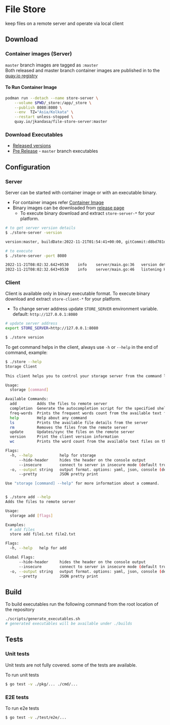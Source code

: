 # File Store
keep files on a remote server and operate via local client

## Download
### Container images (Server)
`master` branch images are tagged as `:master`<br>
Both released and master branch container images are published in to the [quay.io registry](https://quay.io/repository/jkandasa/file-store-server)
#### To Run Container Image
```bash
podman run --detach --name store-server \
    --volume $PWD/_store:/app/_store \
    --publish 8080:8080 \
    --env  TZ="Asia/Kolkata" \
    --restart unless-stopped \
    quay.io/jkandasa/file-store-server:master
```

### Download Executables
* [Released versions](https://github.com/jkandasa/file-store/releases)
* [Pre Release](https://github.com/jkandasa/file-store/releases/tag/master) - `master` branch executables


## Configuration
### Server
Server can be started with container image or with an executable binary. 
* For container images refer [Container Image](#to-run-container-image)
* Binary images can be downloaded from [release page](https://github.com/jkandasa/file-store/releases)
  * To execute binary download and extract `store-server-*` for your platform.

```bash
# to get server version details
$ ./store-server -version

version:master, buildDate:2022-11-21T01:54:41+00:00, gitCommit:d8bd781d2096cd8f8565de812ced6d5109df177c, goLang:go1.19, platform:linux/amd64}

# to execute
$ ./store-server -port 8080

2022-11-21T08:02:32.642+0530	info	server/main.go:36	version details	{"version": "{version:master, buildDate:2022-11-21T01:54:41+00:00, gitCommit:d8bd781d2096cd8f8565de812ced6d5109df177c, goLang:go1.19, platform:linux/amd64}"}
2022-11-21T08:02:32.643+0530	info	server/main.go:46	listening HTTP service on	{"address": "0.0.0.0:8080"}

```
### Client
Client is available only in binary executable format.
To execute binary download and extract `store-client-*` for your platform.
* To change server address update `STORE_SERVER` environment variable. default: `http://127.0.0.1:8080`

```bash
# update server address
export STORE_SERVER=http://127.0.0.1:8080

$ ./store version
```

To get command helps in the client, always use `-h` or `--help` in the end of command, example:
```bash
$ ./store --help
Storage Client
  
This client helps you to control your storage server from the command line.

Usage:
  storage [command]

Available Commands:
  add         Adds the files to remote server
  completion  Generate the autocompletion script for the specified shell
  freq-words  Prints the frequent words count from the available text files
  help        Help about any command
  ls          Prints the available file details from the server
  rm          Removes the files from the remote server
  update      Updates/sync the files on the remote server
  version     Print the client version information
  wc          Prints the word count from the available text files on the remote server

Flags:
  -h, --help            help for storage
      --hide-header     hides the header on the console output
      --insecure        connect to server in insecure mode (default true)
  -o, --output string   output format. options: yaml, json, console (default "console")
      --pretty          JSON pretty print

Use "storage [command] --help" for more information about a command.


$ ./store add --help
Adds the files to remote server

Usage:
  storage add [flags]

Examples:
  # add files
  store add file1.txt file2.txt

Flags:
  -h, --help   help for add

Global Flags:
      --hide-header     hides the header on the console output
      --insecure        connect to server in insecure mode (default true)
  -o, --output string   output format. options: yaml, json, console (default "console")
      --pretty          JSON pretty print

```

## Build
To build executables run the following command from the root location of the repository
```bash
./scripts/generate_executables.sh
# generated executables will be available under ./builds
```

## Tests
### Unit tests
Unit tests are not fully covered. some of the tests are available.

To run unit tests
```bash
$ go test -v ./pkg/... ./cmd/...
```

### E2E tests
To run e2e tests
```bash
$ go test -v ./test/e2e/...
```